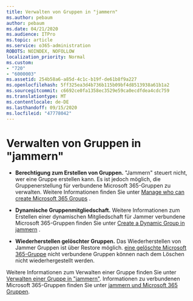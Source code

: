 ```yaml
---
title: Verwalten von Gruppen in "jammern"
ms.author: pebaum
author: pebaum
ms.date: 04/21/2020
ms.audience: ITPro
ms.topic: article
ms.service: o365-administration
ROBOTS: NOINDEX, NOFOLLOW
localization_priority: Normal
ms.custom:
- "720"
- "6000003"
ms.assetid: 254b58a6-a85d-4c1c-b19f-de61b8f9a227
ms.openlocfilehash: 5ff325ea3d4b736b115b09bf4d8513938a61b1a2
ms.sourcegitcommit: c6692ce0fa1358ec3529e59ca0ecdfdea4cdc759
ms.translationtype: MT
ms.contentlocale: de-DE
ms.lasthandoff: 09/15/2020
ms.locfileid: "47778042"
---
```

# <a name="manage-groups-in-yammer"></a>Verwalten von Gruppen in "jammern"

- **Berechtigung zum Erstellen von Gruppen.** "Jammern" steuert nicht, wer eine Gruppe erstellen kann. Es ist jedoch möglich, die Gruppenerstellung für verbundene Microsoft 365-Gruppen zu verwalten. Weitere Informationen finden Sie unter [Manage who can create Microsoft 365 Groups](https://docs.microsoft.com/microsoft-365/admin/create-groups/manage-creation-of-groups) .

- **Dynamische Gruppenmitgliedschaft.** Weitere Informationen zum Erstellen einer dynamischen Mitgliedschaft für Jammer verbundene Microsoft 365-Gruppen finden Sie unter [Create a Dynamic Group in jammern](https://docs.microsoft.com/yammer/manage-yammer-groups/create-a-dynamic-group) .

- **Wiederherstellen gelöschter Gruppen.** Das Wiederherstellen von Jammer Gruppen ist über Restore möglich. [eine gelöschte Microsoft 365-Gruppe](https://docs.microsoft.com/microsoft-365/admin/create-groups/restore-deleted-group) nicht verbundene Gruppen können nach dem Löschen nicht wiederhergestellt werden.

Weitere Informationen zum Verwalten einer Gruppe finden Sie unter [Verwalten einer Gruppe in "jammern"](https://support.office.com/article/Manage-a-group-in-Yammer-6e05c6d6-5548-4c88-89cd-e6757a514ef2). Informationen zu verbundenen Microsoft 365-Gruppen finden Sie unter [jammern und Microsoft 365 Gruppen](https://docs.microsoft.com/yammer/manage-yammer-groups/yammer-and-office-365-groups).
  